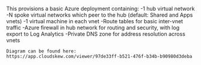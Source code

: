 This provisions a basic Azure deployment containing:
    -1 hub virtual network
    -N spoke virtual networks which peer to the hub (default: Shared and Apps vnets)
    -1 virtual machine in each vnet
    -Route tables for basic inter-vnet traffic
    -Azure firewall in hub network for routing and security, with log export to Log Analytics
    -Private DNS zone for address resolution across vnets

    Diagram can be found here:
    https://app.cloudskew.com/viewer/97de33ff-b521-476f-b34b-b90980d3deba